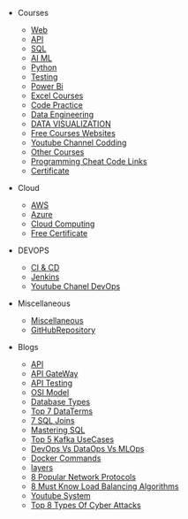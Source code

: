 * Courses
  * [Web](Courses/web.md)
  * [API](Courses/api.md)
  * [SQL](Courses/sql.md)
  * [AI ML](Courses/ml.md)
  * [Python](Courses/python.md)
  * [Testing](Courses/Testing.md)
  * [Power Bi](Courses/powerbi.md)
  * [Excel Courses](Courses/ExcelCourses.md)
  * [Code Practice](Courses/CodePractice.md)
  * [Data Engineering](Courses/DataEngineeringCourses.md)
  * [DATA VISUALIZATION](Courses/DATAVISUALIZATION.md)
  * [Free Courses Websites](Courses/FreeCourcesWebsites.md)
  * [Youtube Channel Codding](Courses/YoutubeChannelforCodding.md)
  * [Other Courses](Courses/Cources.md)
  * [Programming Cheat Code Links](Courses/ProgrammingCheatCodeLinks.md)
  * [Certificate](Courses/CodingCertificate.md)

* Cloud

  * [AWS](Cloud/AWS.md)
  * [Azure](Cloud/Azure.md)
  * [Cloud Computing](Cloud/CloudComputing.md)
  * [Free Certificate](Cloud/FreeCloudComputingwithCertificate.md)
  
* DEVOPS
  * [CI & CD](DEVOPS/CICD.md)
  * [Jenkins](DEVOPS/Jenkins.md)
  * [Youtube Chanel DevOps](DEVOPS/YoutubeChanelToDevOps.md)  
  
* Miscellaneous

  * [Miscellaneous](Miscellaneous/Miscellaneous.md)
  * [GitHubRepository](Miscellaneous/GitHubRepository.md)

* Blogs

  * [API](./Blogs/APIs-EssentialBuildingBlocksofModernSoftware.md)
  * [API GateWay](./Blogs/APIGateWay.md)
  * [API Testing](./Blogs/APItesting.md)
  * [OSI Model](./Blogs/OSIModel.md)
  * [Database Types](./Blogs/DatabaseTypes.md)
  * [Top 7 DataTerms](./Blogs/Top7DataTermsExplained.md)
  * [7 SQL Joins](./Blogs/7EssentialSQLJoins.md)
  * [Mastering SQL](./Blogs/MasteringSQL.md)
  * [Top 5 Kafka UseCases](./Blogs/𝗧𝗼𝗽𝟱𝗞𝗮𝗳𝗸𝗮𝗨𝘀𝗲𝗖𝗮𝘀𝗲𝘀.md)
  * [DevOps Vs DataOps Vs MLOps](./Blogs/DevOpsvsDataOpsvsMLOps.md)
  * [Docker Commands](./Blogs/DockerCommands.md)
  * [layers](./Blogs/layers.md)
  * [8 Popular Network Protocols](./Blogs/𝟴𝗣𝗼𝗽𝘂𝗹𝗮𝗿𝗡𝗲𝘁𝘄𝗼𝗿𝗸𝗣𝗿𝗼𝘁𝗼𝗰𝗼𝗹𝘀.md)
  * [8 Must Know Load Balancing Algorithms](./Blogs/𝟖𝐌𝐮𝐬𝐭𝐊𝐧𝐨𝐰𝐋𝐨𝐚𝐝𝐁𝐚𝐥𝐚𝐧𝐜𝐢𝐧𝐠𝐀𝐥𝐠𝐨𝐫𝐢𝐭𝐡𝐦𝐬.md)
  * [Youtube System](./Blogs/YoutubeSystem.md)
  * [Top 8 Types Of Cyber Attacks](./Blogs/Top8TypesOfCyberAttacks.md)